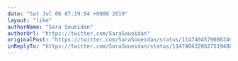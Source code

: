 ```yaml
---
date: "Sat Jul 06 07:19:04 +0000 2019"
layout: "like"
authorName: "Sara Soueidan"
authorUrl: "https://twitter.com/SaraSoueidan"
originalPost: "https://twitter.com/SaraSoueidan/status/1147404579086249984"
inReplyTo: "https://twitter.com/SaraSoueidan/status/1147404328627519488"
---
```

